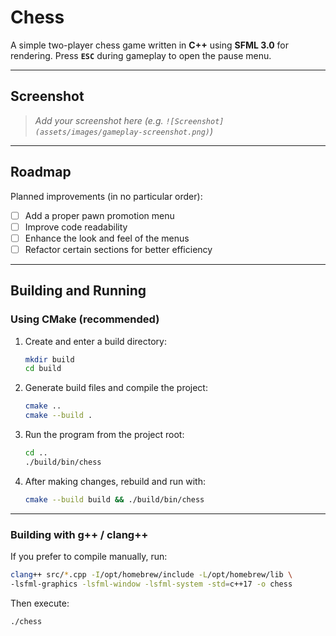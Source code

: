 # Chess

A simple two-player chess game written in **C++** using **SFML 3.0** for rendering.
Press **`ESC`** during gameplay to open the pause menu.

---

## Screenshot

> _Add your screenshot here (e.g. `![Screenshot](assets/images/gameplay-screenshot.png)`)_


---

## Roadmap

Planned improvements (in no particular order):

- [ ] Add a proper pawn promotion menu
- [ ] Improve code readability
- [ ] Enhance the look and feel of the menus
- [ ] Refactor certain sections for better efficiency

---

## Building and Running

### Using CMake (recommended)

1. Create and enter a build directory:
   ```bash
   mkdir build
   cd build
   ```

2. Generate build files and compile the project:
   ```bash
   cmake ..
   cmake --build .
   ```

3. Run the program from the project root:
   ```bash
   cd ..
   ./build/bin/chess
   ```

4. After making changes, rebuild and run with:
   ```bash
   cmake --build build && ./build/bin/chess
   ```

---

### Building with g++ / clang++

If you prefer to compile manually, run:
```bash
clang++ src/*.cpp -I/opt/homebrew/include -L/opt/homebrew/lib \
-lsfml-graphics -lsfml-window -lsfml-system -std=c++17 -o chess
```

Then execute:
```bash
./chess
```
